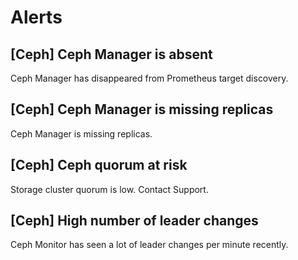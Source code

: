 # Alerts
## [Ceph] Ceph Manager is absent
Ceph Manager has disappeared from Prometheus target discovery.
## [Ceph] Ceph Manager is missing replicas
Ceph Manager is missing replicas.
## [Ceph] Ceph quorum at risk
Storage cluster quorum is low. Contact Support.
## [Ceph] High number of leader changes
Ceph Monitor has seen a lot of leader changes per minute recently.